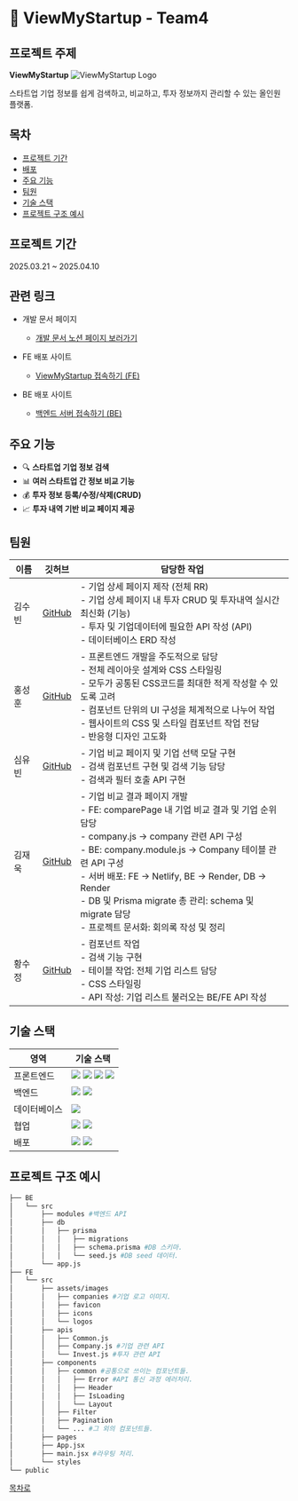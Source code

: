 # 🚀 ViewMyStartup - Team4

## 프로젝트 주제 
**ViewMyStartup**
![ViewMyStartup Logo](https://pplx-res.cloudinary.com/image/upload/v1744104891/user_uploads/HKBlYxFIrgHYJyC/img_thumbnail_view-my-startup.jpg)

스타트업 기업 정보를 쉽게 검색하고, 비교하고, 투자 정보까지 관리할 수 있는 올인원 플랫폼.

## 목차
- [프로젝트 기간](#프로젝트-기간)  
- [배포](#관련-링크)
- [주요 기능](#주요-기능)  
- [팀원](#팀원)  
- [기술 스택](#기술-스택)  
- [프로젝트 구조 예시](#프로젝트-구조-예시)

## 프로젝트 기간
2025.03.21 ~ 2025.04.10

## 관련 링크
- 개발 문서 페이지
  - [개발 문서 노션 페이지 보러가기](https://emphasized-horse-08d.notion.site/Team-4-Project-Note-1c4cdb781b8880cf8bdef899d075f0e2)
    
- FE 배포 사이트
  - [ViewMyStartup 접속하기 (FE)](https://viewmystartup4team.netlify.app/)
    
- BE 배포 사이트
  - [백엔드 서버 접속하기 (BE)](https://view-my-startup-fa0a.onrender.com/)
    


## 주요 기능

- 🔍 **스타트업 기업 정보 검색**  
- 📊 **여러 스타트업 간 정보 비교 기능**
- 💰 **투자 정보 등록/수정/삭제(CRUD)**  
- 📈 **투자 내역 기반 비교 페이지 제공**

## 팀원
| 이름 | 깃허브 | 담당한 작업 |
|------|--------|-------------|
| 김수빈 | [GitHub](https://github.com/subinkim9755) | - 기업 상세 페이지 제작 (전체 RR) <br> - 기업 상세 페이지 내 투자 CRUD 및 투자내역 실시간 최신화 (기능) <br> - 투자 및 기업데이터에 필요한 API 작성 (API) <br> - 데이터베이스 ERD 작성 |
| 홍성훈 |[GitHub](https://github.com/az0319h) | - 프론트엔드 개발을 주도적으로 담당 <br> - 전체 레이아웃 설계와 CSS 스타일링 <br> - 모두가 공통된 CSS코드를 최대한 적게 작성할 수 있도록 고려 <br> - 컴포넌트 단위의 UI 구성을 체계적으로 나누어 작업 <br> - 웹사이트의 CSS 및 스타일 컴포넌트 작업 전담 <br> - 반응형 디자인 고도화 |
| 심유빈 | [GitHub](https://github.com/shimyubin) | - 기업 비교 페이지 및 기업 선택 모달 구현 <br> - 검색 컴포넌트 구현 및 검색 기능 담당 <br> - 검색과 필터 호출 API 구현 |
| 김재욱 | [GitHub](https://github.com/WooGie911) | - 기업 비교 결과 페이지 개발 <br> - FE: comparePage 내 기업 비교 결과 및 기업 순위 담당 <br> - company.js → company 관련 API 구성 <br> - BE: company.module.js → Company 테이블 관련 API 구성 <br> - 서버 배포: FE → Netlify, BE → Render, DB → Render <br> - DB 및 Prisma migrate 총 관리: schema 및 migrate 담당 <br> - 프로젝트 문서화: 회의록 작성 및 정리 |
| 황수정 |[GitHub](https://github.com/suejeong) | - 컴포넌트 작업 <br> - 검색 기능 구현 <br> - 테이블 작업: 전체 기업 리스트 담당 <br> - CSS 스타일링 <br> - API 작성: 기업 리스트 불러오는 BE/FE API 작성 |

## 기술 스택

| 영역        | 기술 스택                           |
|-------------|-------------------------------------|
| 프론트엔드   |<img src="https://img.shields.io/badge/HTML5-E34F26?style=for-the-badge&logo=html5&logoColor=white"> <img src="https://img.shields.io/badge/CSS3-1572B6?style=for-the-badge&logo=css3&logoColor=white"> <img src="https://img.shields.io/badge/JavaScript-F7DF1E?style=for-the-badge&logo=javascript&logoColor=black"> <img src="https://img.shields.io/badge/React%20Router-CA4245?style=for-the-badge&logo=react-router&logoColor=white">|
| 백엔드      |<img src="https://img.shields.io/badge/Express.js-000000?style=for-the-badge&logo=express&logoColor=white">  <img src="https://img.shields.io/badge/Prisma-2D3748?style=for-the-badge&logo=prisma&logoColor=white">|
| 데이터베이스 |<img src="https://img.shields.io/badge/PostgreSQL-4169E1?style=for-the-badge&logo=postgresql&logoColor=white">|
| 협업        |<img src="https://img.shields.io/badge/Git-F05032?style=for-the-badge&logo=git&logoColor=white"> <img src="https://img.shields.io/badge/GitHub-181717?style=for-the-badge&logo=github&logoColor=white">|
| 배포        |<img src="https://img.shields.io/badge/Netlify-00C7B7?style=for-the-badge&logo=git&logoColor=white"> <img src="https://img.shields.io/badge/Render-000000?style=for-the-badge&logo=git&logoColor=white"> |


## 프로젝트 구조 예시

```bash
├── BE
│   └── src
│       ├── modules #백엔드 API
│       ├── db 
│       │   ├── prisma 
│       │   │   ├── migrations 
│       │   │   ├── schema.prisma #DB 스키마.
│       │   │   └── seed.js #DB seed 데이터.
│       └── app.js
├── FE
│   └── src
│       ├── assets/images
│       │   ├── companies #기업 로고 이미지.
│       │   ├── favicon 
│       │   ├── icons
│       │   └── logos
│       ├── apis
│       │   ├── Common.js 
│       │   ├── Company.js #기업 관련 API
│       │   └── Invest.js #투자 관련 API
│       ├── components
│       │   ├── common #공통으로 쓰이는 컴포넌트들.
│       │   │   ├── Error #API 통신 과정 에러처리.
│       │   │   ├── Header 
│       │   │   ├── IsLoading 
│       │   │   └── Layout
│       │   ├── Filter
│       │   ├── Pagination 
│       │   └── ... #그 외의 컴포넌트들.
│       ├── pages
│       ├── App.jsx
│       ├── main.jsx #라우팅 처리.
│       └── styles
└── public
```
[목차로](#목차)
